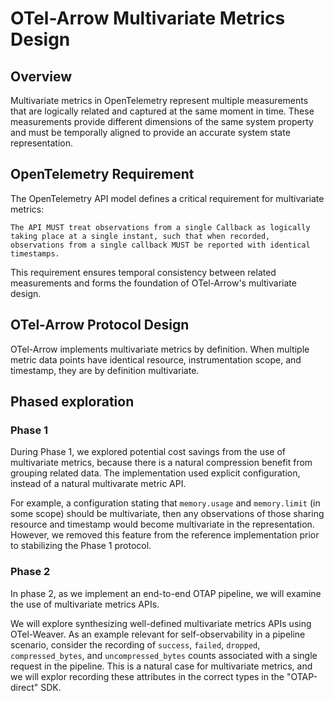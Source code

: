 # OTel-Arrow Multivariate Metrics Design

## Overview

Multivariate metrics in OpenTelemetry represent multiple measurements that are logically related and captured at the same moment in time. These measurements provide different dimensions of the same system property and must be temporally aligned to provide an accurate system state representation.

## OpenTelemetry Requirement

The OpenTelemetry API model defines a critical requirement for multivariate metrics:

```
The API MUST treat observations from a single Callback as logically
taking place at a single instant, such that when recorded,
observations from a single callback MUST be reported with identical
timestamps.
```

This requirement ensures temporal consistency between related measurements and forms the foundation of OTel-Arrow's multivariate design.

## OTel-Arrow Protocol Design

OTel-Arrow implements multivariate metrics by definition. When
multiple metric data points have identical resource, instrumentation
scope, and timestamp, they are by definition multivariate.

## Phased exploration

### Phase 1

During Phase 1, we explored potential cost savings from the use of
multivariate metrics, because there is a natural compression benefit
from grouping related data.
The implementation used explicit configuration, instead of a natural
multivarate metric API.

For example, a configuration stating that `memory.usage` and
`memory.limit` (in some scope) should be multivariate, then any
observations of those sharing resource and timestamp would become
multivariate in the representation.  However, we removed this feature
from the reference implementation prior to stabilizing the Phase 1
protocol.

### Phase 2

In phase 2, as we implement an end-to-end OTAP pipeline, we will
examine the use of multivariate metrics APIs.

We will explore synthesizing well-defined multivariate metrics APIs
using OTel-Weaver. As an example relevant for self-observability in a
pipeline scenario, consider the recording of `success`, `failed`,
`dropped`, `compressed_bytes`, and `uncompressed_bytes` counts
associated with a single request in the pipeline.  This is a natural
case for multivariate metrics, and we will explor recording these
attributes in the correct types in the "OTAP-direct" SDK.
